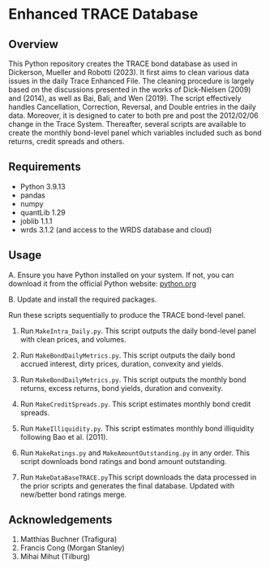 # Enhanced TRACE Database 

## Overview

This Python repository creates the TRACE bond database as used in Dickerson, Mueller and Robotti (2023). It first aims to clean various data issues in the daily Trace Enhanced File. 
The cleaning procedure is largely based on the discussions presented in the works of Dick-Nielsen (2009) and (2014), 
as well as Bai, Bali, and Wen (2019). The script effectively handles Cancellation, Correction, Reversal, and Double entries in the daily data.
Moreover, it is designed to cater to both pre and post the 2012/02/06 change in the Trace System.
Thereafter, several scripts are available to create the monthly bond-level panel which variables included such as bond returns, credit spreads and others.

## Requirements

- Python 3.9.13
- pandas 
- numpy
- quantLib 1.29
- joblib 1.1.1
- wrds 3.1.2 (and access to the WRDS database and cloud)

## Usage

A. Ensure you have Python installed on your system. If not, you can download it from the official Python website: [python.org](https://www.python.org/downloads/)

B. Update and install the required packages.

Run these scripts sequentially to produce the TRACE bond-level panel.

1. Run ```MakeIntra_Daily.py```. This script outputs the daily bond-level panel with clean prices, and volumes.

2. Run ```MakeBondDailyMetrics.py```. This script outputs the daily bond accrued interest, dirty prices, duration, convexity and yields.

3. Run ```MakeBondDailyMetrics.py```. This script outputs the monthly bond returns, excess returns, bond yields, duration and convexity.

4. Run ```MakeCreditSpreads.py```. This script estimates monthly bond credit spreads.

5. Run ```MakeIlliquidity.py```. This script estimates monthly bond illiquidity following Bao et al. (2011).

6. Run ```MakeRatings.py``` and ```MakeAmountOutstanding.py``` in any order. This script downloads bond ratings and bond amount outstanding.

7. Run ```MakeDataBaseTRACE.py```This script downloads the data processed in the prior scripts and generates the final database. Updated with new/better bond ratings merge.

## Acknowledgements

1. Matthias Buchner (Trafigura)
2. Francis Cong (Morgan Stanley)
3. Mihai Mihut (Tilburg)

